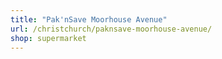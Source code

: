 ```yaml
---
title: "Pak'nSave Moorhouse Avenue"
url: /christchurch/paknsave-moorhouse-avenue/
shop: supermarket
---
```


